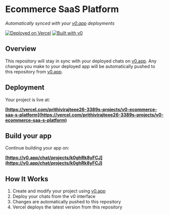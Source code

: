 # Ecommerce SaaS Platform

*Automatically synced with your [v0.app](https://v0.app) deployments*

[![Deployed on Vercel](https://img.shields.io/badge/Deployed%20on-Vercel-black?style=for-the-badge&logo=vercel)](https://vercel.com/prithivirajteee26-3389s-projects/v0-ecommerce-saa-s-platform)
[![Built with v0](https://img.shields.io/badge/Built%20with-v0.app-black?style=for-the-badge)](https://v0.app/chat/projects/k0ghRk8yFCJ)

## Overview

This repository will stay in sync with your deployed chats on [v0.app](https://v0.app).
Any changes you make to your deployed app will be automatically pushed to this repository from [v0.app](https://v0.app).

## Deployment

Your project is live at:

**[https://vercel.com/prithivirajteee26-3389s-projects/v0-ecommerce-saa-s-platform](https://vercel.com/prithivirajteee26-3389s-projects/v0-ecommerce-saa-s-platform)**

## Build your app

Continue building your app on:

**[https://v0.app/chat/projects/k0ghRk8yFCJ](https://v0.app/chat/projects/k0ghRk8yFCJ)**

## How It Works

1. Create and modify your project using [v0.app](https://v0.app)
2. Deploy your chats from the v0 interface
3. Changes are automatically pushed to this repository
4. Vercel deploys the latest version from this repository
